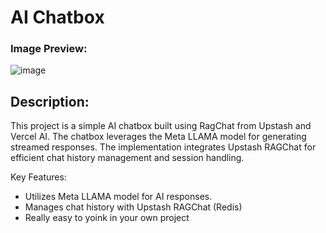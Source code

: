 # AI Chatbox

### Image Preview:
![image](https://github.com/user-attachments/assets/4e204475-90bc-4643-875d-f6540c86e246)

## Description:

This project is a simple AI chatbox built using RagChat from Upstash and Vercel AI. The chatbox leverages the Meta LLAMA model for generating streamed responses. The implementation integrates Upstash RAGChat for efficient chat history management and session handling.

Key Features:
- Utilizes Meta LLAMA model for AI responses.
- Manages chat history with Upstash RAGChat (Redis)
- Really easy to yoink in your own project
